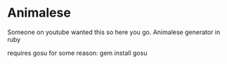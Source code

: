 # Animalese
Someone on youtube wanted this so here you go. Animalese generator in ruby

requires gosu for some reason: 
gem install gosu
